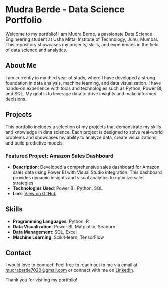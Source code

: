 # Mudra Berde - Data Science Portfolio

Welcome to my portfolio! I am Mudra Berde, a passionate Data Science Engineering student at Usha Mittal Institute of Technology, Juhu, Mumbai. This repository showcases my projects, skills, and experiences in the field of data science and analytics.

## About Me

I am currently in my third year of study, where I have developed a strong foundation in data analysis, machine learning, and data visualization. I have hands-on experience with tools and technologies such as Python, Power BI, and SQL. My goal is to leverage data to drive insights and make informed decisions.

## Projects

This portfolio includes a selection of my projects that demonstrate my skills and knowledge in data science. Each project is designed to solve real-world problems and showcases my ability to analyze data, create visualizations, and build predictive models.

### Featured Project: Amazon Sales Dashboard

- **Description**: Developed a comprehensive sales dashboard for Amazon sales data using Power BI with Visual Studio integration. This dashboard provides dynamic insights and visual analytics to optimize sales strategies.
- **Technologies Used**: Power BI, Python, SQL
- **Link**: [View on GitHub](https://github.com/yourusername/amazon-sales-dashboard)

## Skills

- **Programming Languages**: Python, R
- **Data Visualization**: Power BI, Matplotlib, Seaborn
- **Data Management**: SQL, Excel
- **Machine Learning**: Scikit-learn, TensorFlow

## Contact

I would love to connect! Feel free to reach out to me via email at [mudraberde7020@gmail.com](mailto:mudraberde7020@gmail.com) or connect with me on [LinkedIn](https://www.linkedin.com/in/your-linkedin-profile).

Thank you for visiting my portfolio!
